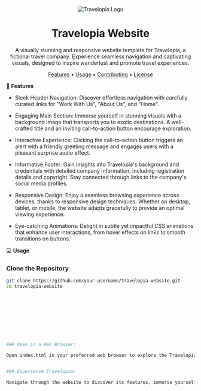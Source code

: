 <p align="center">
  <img src="https://www.drupal.org/files/styles/grid-4-2x/public/travelopia_logo.png?itok=ljzwrdLC" alt="Travelopia Logo">
</p>
<h1 align="center">Travelopia Website</h1>
<p align="center">
  A visually stunning and responsive website template for Travelopia, a fictional travel company. Experience seamless navigation and captivating visuals, designed to inspire wanderlust and promote travel experiences.
</p>
<p align="center">
  <a href="#features">Features</a> •
  <a href="#usage">Usage</a> •
  <a href="#contributing">Contributing</a> •
  <a href="#license">License</a>
</p>

🚀 **Features**
* Sleek Header Navigation: Discover effortless navigation with carefully curated links for "Work With Us", "About Us", and "Home".

* Engaging Main Section: Immerse yourself in stunning visuals with a background image that transports you to exotic destinations. A well-crafted title and an inviting call-to-action button encourage exploration.

* Interactive Experience: Clicking the call-to-action button triggers an alert with a friendly greeting message and engages users with a pleasant surprise audio effect.

* Informative Footer: Gain insights into Travelopia's background and credentials with detailed company information, including registration details and copyright. Stay connected through links to the company's social media profiles.

* Responsive Design: Enjoy a seamless browsing experience across devices, thanks to responsive design techniques. Whether on desktop, tablet, or mobile, the website adapts gracefully to provide an optimal viewing experience.

* Eye-catching Animations: Delight in subtle yet impactful CSS animations that enhance user interactions, from hover effects on links to smooth transitions on buttons.

  

💻 **Usage**

### Clone the Repository

```bash
git clone https://github.com/your-username/travelopia-website.git
cd travelopia-website










### Open in a Web Browser:

Open index.html in your preferred web browser to explore the Travelopia website.


### Experience Travelopia:

Navigate through the website to discover its features, immerse yourself in captivating visuals, and enjoy the interactive elements designed to inspire wanderlust.
